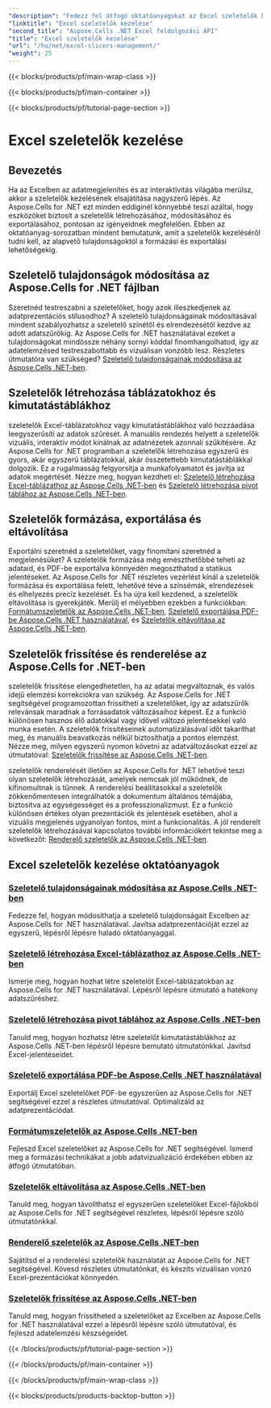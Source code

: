 ```yaml
---
"description": "Fedezz fel átfogó oktatóanyagokat az Excel szeletelők kezeléséről az Aspose.Cells for .NET segítségével. Tanuld meg, hogyan hozhatsz létre, frissíthetsz, formázhatsz és exportálhatsz szeletelőket könnyedén."
"linktitle": "Excel szeletelők kezelése"
"second_title": "Aspose.Cells .NET Excel feldolgozási API"
"title": "Excel szeletelők kezelése"
"url": "/hu/net/excel-slicers-management/"
"weight": 25
---
```


{{< blocks/products/pf/main-wrap-class >}}

{{< blocks/products/pf/main-container >}}

{{< blocks/products/pf/tutorial-page-section >}}

# Excel szeletelők kezelése

## Bevezetés

Ha az Excelben az adatmegjelenítés és az interaktivitás világába merülsz, akkor a szeletelők kezelésének elsajátítása nagyszerű lépés. Az Aspose.Cells for .NET ezt minden eddiginél könnyebbé teszi azáltal, hogy eszközöket biztosít a szeletelők létrehozásához, módosításához és exportálásához, pontosan az igényeidnek megfelelően. Ebben az oktatóanyag-sorozatban mindent bemutatunk, amit a szeletelők kezeléséről tudni kell, az alapvető tulajdonságoktól a formázási és exportálási lehetőségekig.

## Szeletelő tulajdonságok módosítása az Aspose.Cells for .NET fájlban
Szeretnéd testreszabni a szeletelőket, hogy azok illeszkedjenek az adatprezentációs stílusodhoz? A szeletelő tulajdonságainak módosításával mindent szabályozhatsz a szeletelő színétől és elrendezésétől kezdve az adott adatszűrőkig. Az Aspose.Cells for .NET használatával ezeket a tulajdonságokat mindössze néhány sornyi kóddal finomhangolhatod, így az adatelemzésed testreszabottabb és vizuálisan vonzóbb lesz. Részletes útmutatóra van szükséged? [Szeletelő tulajdonságainak módosítása az Aspose.Cells .NET-ben](./change-slicer-properties/).

## Szeletelők létrehozása táblázatokhoz és kimutatástáblákhoz
szeletelők Excel-táblázatokhoz vagy kimutatástáblákhoz való hozzáadása leegyszerűsíti az adatok szűrését. A manuális rendezés helyett a szeletelők vizuális, interaktív módot kínálnak az adatnézetek azonnali szűkítésére. Az Aspose.Cells for .NET programban a szeletelők létrehozása egyszerű és gyors, akár egyszerű táblázatokkal, akár összetettebb kimutatástáblákkal dolgozik. Ez a rugalmasság felgyorsítja a munkafolyamatot és javítja az adatok megértését. Nézze meg, hogyan kezdheti el: [Szeletelő létrehozása Excel-táblázathoz az Aspose.Cells .NET-ben](./create-slicer-excel-table/) és [Szeletelő létrehozása pivot táblához az Aspose.Cells .NET-ben](./create-slicer-pivot-table/).

## Szeletelők formázása, exportálása és eltávolítása
Exportálni szeretnéd a szeletelőket, vagy finomítani szeretnéd a megjelenésüket? A szeletelők formázása még emészthetőbbé teheti az adataid, és PDF-be exportálva könnyedén megoszthatod a statikus jelentéseket. Az Aspose.Cells for .NET részletes vezérlést kínál a szeletelők formázása és exportálása felett, lehetővé téve a színsémák, elrendezések és elhelyezés precíz kezelését. És ha újra kell kezdened, a szeletelők eltávolítása is gyerekjáték. Merülj el mélyebben ezekben a funkciókban: [Formátumszeletelők az Aspose.Cells .NET-ben](./format-slicers/), [Szeletelő exportálása PDF-be Aspose.Cells .NET használatával](./export-slicer-to-pdf/), és [Szeletelők eltávolítása az Aspose.Cells .NET-ben](./remove-slicers/).

## Szeletelők frissítése és renderelése az Aspose.Cells for .NET-ben

szeletelők frissítése elengedhetetlen, ha az adatai megváltoznak, és valós idejű elemzési korrekciókra van szükség. Az Aspose.Cells for .NET segítségével programozottan frissítheti a szeletelőket, így az adatszűrők relevánsak maradnak a forrásadatok változásaihoz képest. Ez a funkció különösen hasznos élő adatokkal vagy idővel változó jelentésekkel való munka esetén. A szeletelők frissítéseinek automatizálásával időt takaríthat meg, és manuális beavatkozás nélkül biztosíthatja a pontos elemzést. Nézze meg, milyen egyszerű nyomon követni az adatváltozásokat ezzel az útmutatóval: [Szeletelők frissítése az Aspose.Cells .NET-ben](./update-slicers/).

szeletelők renderelését illetően az Aspose.Cells for .NET lehetővé teszi olyan szeletelők létrehozását, amelyek nemcsak jól működnek, de kifinomultnak is tűnnek. A renderelési beállításokkal a szeletelők zökkenőmentesen integrálhatók a dokumentum általános témájába, biztosítva az egységességet és a professzionalizmust. Ez a funkció különösen értékes olyan prezentációk és jelentések esetében, ahol a vizuális megjelenés ugyanolyan fontos, mint a funkcionalitás. A jól renderelt szeletelők létrehozásával kapcsolatos további információkért tekintse meg a következőt: [Renderelő szeletelők az Aspose.Cells .NET-ben](./render-slicers/).

## Excel szeletelők kezelése oktatóanyagok
### [Szeletelő tulajdonságainak módosítása az Aspose.Cells .NET-ben](./change-slicer-properties/)
Fedezze fel, hogyan módosíthatja a szeletelő tulajdonságait Excelben az Aspose.Cells for .NET használatával. Javítsa adatprezentációját ezzel az egyszerű, lépésről lépésre haladó oktatóanyaggal.
### [Szeletelő létrehozása Excel-táblázathoz az Aspose.Cells .NET-ben](./create-slicer-excel-table/)
Ismerje meg, hogyan hozhat létre szeletelőt Excel-táblázatokban az Aspose.Cells for .NET használatával. Lépésről lépésre útmutató a hatékony adatszűréshez.
### [Szeletelő létrehozása pivot táblához az Aspose.Cells .NET-ben](./create-slicer-pivot-table/)
Tanuld meg, hogyan hozhatsz létre szeletelőt kimutatástáblákhoz az Aspose.Cells .NET-ben lépésről lépésre bemutató útmutatónkkal. Javítsd Excel-jelentéseidet.
### [Szeletelő exportálása PDF-be Aspose.Cells .NET használatával](./export-slicer-to-pdf/)
Exportálj Excel szeletelőket PDF-be egyszerűen az Aspose.Cells for .NET segítségével ezzel a részletes útmutatóval. Optimalizáld az adatprezentációdat.
### [Formátumszeletelők az Aspose.Cells .NET-ben](./format-slicers/)
Fejleszd Excel szeletelőket az Aspose.Cells for .NET segítségével. Ismerd meg a formázási technikákat a jobb adatvizualizáció érdekében ebben az átfogó útmutatóban.
### [Szeletelők eltávolítása az Aspose.Cells .NET-ben](./remove-slicers/)
Tanuld meg, hogyan távolíthatsz el egyszerűen szeletelőket Excel-fájlokból az Aspose.Cells for .NET segítségével részletes, lépésről lépésre szóló útmutatónkkal.
### [Renderelő szeletelők az Aspose.Cells .NET-ben](./render-slicers/)
Sajátítsd el a renderelési szeletelők használatát az Aspose.Cells for .NET segítségével. Kövesd részletes útmutatónkat, és készíts vizuálisan vonzó Excel-prezentációkat könnyedén.
### [Szeletelők frissítése az Aspose.Cells .NET-ben](./update-slicers/)
Tanuld meg, hogyan frissítheted a szeletelőket az Excelben az Aspose.Cells for .NET használatával ezzel a lépésről lépésre szóló útmutatóval, és fejleszd adatelemzési készségeidet.

{{< /blocks/products/pf/tutorial-page-section >}}

{{< /blocks/products/pf/main-container >}}

{{< /blocks/products/pf/main-wrap-class >}}

{{< blocks/products/products-backtop-button >}}